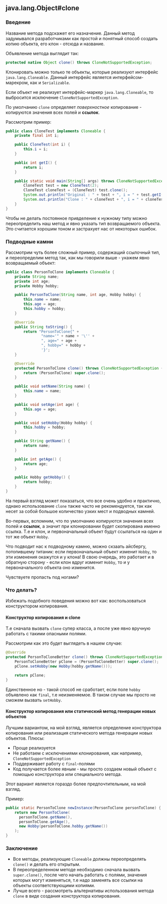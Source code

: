 ## java.lang.Object#clone
### Введение
Название метода подскажет его назначение.
Данный метод задумывался разработчиками как простой и понятный способ создать копию объекта, его клон - отсюда и название.

Объявление метода выглядит так:
```java
protected native Object clone() throws CloneNotSupportedException;
```

Клонировать можно только те объекты, которые реализуют интерфейс `java.lang.Cloneable`.
Данный интерфейс является интерфейсом-марекром, как и `Serializable`.

Если объект не реализует интерфейс-маркер `java.lang.Cloneable`, то выбросится исключение `CloneNotSupportedException`.

По умолчанию `clone` определяет *поверхностное* копирование - копируются значения всех полей и **ссылок**.

Рассмотрим пример:
```java
public class CloneTest implements Cloneable {
    private final int i;

    public CloneTest(int i) {
        this.i = i;
    }

    public int getI() {
        return i;
    }

    public static void main(String[] args) throws CloneNotSupportedException {
        CloneTest test = new CloneTest(2);
        CloneTest cloneTest = (CloneTest) test.clone();
        System.out.println("Original : " + test + ", i = " + test.getI());
        System.out.println("Clone : " + cloneTest + ", i = " + cloneTest.getI());
    }
}
```

Чтобы не делать постоянное привделение к нужному типу можно переопределить наш метод и явно указать тип возвращаемого объекта.
Это считается хорошим тоном и застрахует нас от некоторых ошибок.

### Подводные камни
Рассмотрим чуть более сложный пример, содержащий ссылочный тип, и переопределим метод так, как мы говорили выше - укажем явно возвращаемый объект:
```java
public class PersonToClone implements Cloneable {
    private String name;
    private int age;
    private Hobby hobby;

    public PersonToClone(String name, int age, Hobby hobby) {
        this.name = name;
        this.age = age;
        this.hobby = hobby;
    }

    @Override
    public String toString() {
        return "PersonToClone{" +
                "name='" + name + '\'' +
                ", age=" + age +
                ", hobby=" + hobby +
                '}';
    }

    @Override
    protected PersonToClone clone() throws CloneNotSupportedException {
        return (PersonToClone) super.clone();
    }

    public void setName(String name) {
        this.name = name;
    }

    public void setAge(int age) {
        this.age = age;
    }

    public void setHobby(Hobby hobby) {
        this.hobby = hobby;
    }

    public String getName() {
        return name;
    }

    public int getAge() {
        return age;
    }

    public Hobby getHobby() {
        return hobby;
    }
}
```

На первый взгляд может показаться, что все очень удобно и практично, однако использование `clone` также часто не рекомендуется, так как несет за собой большое количество узких мест и подводных камней.

Во-первых, вспомним, что по умолчанию копируются значения всех полей и **ссылок**, а значит при клонировании будет скопирована именно ссылка.
Т.е и клон, и первоначальный объект будут ссылаться на один и тот же объект `Hobby`.

Что подводит нас к подводному камню, можно скзаать айсбергу, потопившему титаник: если первоначальный объект изменит `Hobby`, то эти изменения окажутся и у клона!
В свою очередь, это работает и в обратную сторону - если клон вдруг изменит `Hobby`, то и у первоначального объекта оно изменится.


Чувствуете пропасть под ногами?

### Что делать?
Избежать подобного поведения можно вот как: воспользоваться конструктором копирования.
#### Конструктор копирования и clone
Т.е сначала вызвать `clone` супер класса, а после уже явно вручную работать с такими опасными полями.

Рассмотрим как это будет выглядеть в нашем случае:
```java
@Override
protected PersonToCloneBetter clone() throws CloneNotSupportedException {
    PersonToCloneBetter pClone = (PersonToCloneBetter) super.clone();
    pClone.setHobby(new Hobby(hobby.getName()));

    return pClone;
}
```

Единственное но - такой способ не сработает, если поле `hobby` объявлено как `final`, т.е неизменяемое.
В таком случае мы просто не сможем вызвать `setHobby`.

#### Конструктор копирования или статический метод генерации новых объектов
Лучшим вариантом, на мой взгляд, является определение конструктора копирования или реализация статического метода генерации новых объектов.
Плюсы:
* Проще реализуется
* Не работаем с исключениями клонирования, как например, `CloneNotSupportedException`
* Поддерживает работу с `final`-полями
* Код получается более явным - мы просто создаем новый объект с помощью конструктора или специального метода.

Этот вариант является гораздо более предпочтительным, на мой взгляд.

Пример:
```java
public static PersonToClone newInstance(PersonToClone personToClone) {
    return new PersonToClone(
      personToClone.getName(),
      personToClone.getAge(),
      new Hobby(personToClone.hobby.getName())
    );
}
```
### Заключение
* Все методы, реализующие `Cloneable` должны переопределять `clone()` и делать его открытым.
* В переопределенном методе необходимо сначала вызвать `super.clone()`, после чего начать работать с полями, значения которых могут изменяться, т.е надо заменять все ссылки на объекты соответствующими копиями.
* Лучше всего - рассмотреть альтернативы использования метода `clone` в виде создания конструктора копирования.
